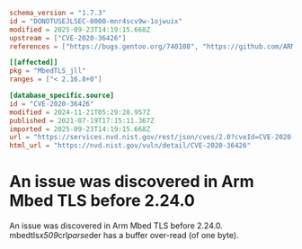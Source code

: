 ```toml
schema_version = "1.7.3"
id = "DONOTUSEJLSEC-0000-mnr4scv9w-1ojwuix"
modified = 2025-09-23T14:19:15.668Z
upstream = ["CVE-2020-36426"]
references = ["https://bugs.gentoo.org/740108", "https://github.com/ARMmbed/mbedtls/releases/tag/v2.16.8", "https://github.com/ARMmbed/mbedtls/releases/tag/v2.24.0", "https://github.com/ARMmbed/mbedtls/releases/tag/v2.7.17", "https://lists.debian.org/debian-lts-announce/2022/12/msg00036.html", "https://bugs.gentoo.org/740108", "https://github.com/ARMmbed/mbedtls/releases/tag/v2.16.8", "https://github.com/ARMmbed/mbedtls/releases/tag/v2.24.0", "https://github.com/ARMmbed/mbedtls/releases/tag/v2.7.17", "https://lists.debian.org/debian-lts-announce/2022/12/msg00036.html"]

[[affected]]
pkg = "MbedTLS_jll"
ranges = ["< 2.16.8+0"]

[database_specific.source]
id = "CVE-2020-36426"
modified = 2024-11-21T05:29:28.957Z
published = 2021-07-19T17:15:11.367Z
imported = 2025-09-23T14:19:15.668Z
url = "https://services.nvd.nist.gov/rest/json/cves/2.0?cveId=CVE-2020-36426"
html_url = "https://nvd.nist.gov/vuln/detail/CVE-2020-36426"
```

# An issue was discovered in Arm Mbed TLS before 2.24.0

An issue was discovered in Arm Mbed TLS before 2.24.0. mbedtls*x509*crl*parse*der has a buffer over-read (of one byte).


